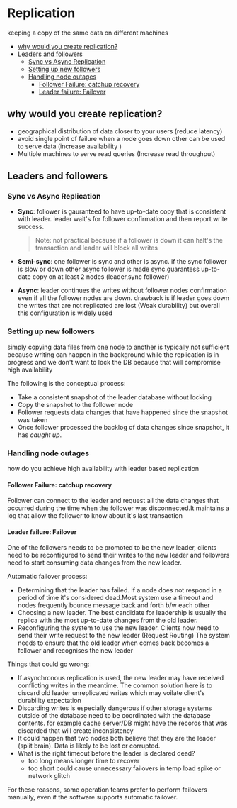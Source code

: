 # Replication <!-- omit in toc -->

keeping a copy of the same data on different machines

- [why would you create replication?](#why-would-you-create-replication)
- [Leaders and followers](#leaders-and-followers)
  - [Sync vs Async Replication](#sync-vs-async-replication)
  - [Setting up new followers](#setting-up-new-followers)
  - [Handling node outages](#handling-node-outages)
    - [Follower Failure: catchup recovery](#follower-failure-catchup-recovery)
    - [Leader failure: Failover](#leader-failure-failover)

## why would you create replication?

- geographical distribution of data closer to your users (reduce latency)
- avoid single point of failure when a node goes down other can be used to serve data (increase availability )
- Multiple machines to serve read queries (Increase read throughput)

## Leaders and followers

### Sync vs Async Replication

- **Sync**: follower is gauranteed to have up-to-date copy that is consistent with leader. leader wait's for follower confirmation and then report write success.

  > Note: not practical because if a follower is down it can halt's the transaction and leader will block all writes

- **Semi-sync**: one follower is sync and other is async. if the sync follower is slow or down other async follower is made sync.guarantess up-to-date copy on at least 2 nodes (leader,sync follower)
- **Async**: leader continues the writes without follower nodes confirmation even if all the follower nodes are down. drawback is if leader goes down the writes that are not replicated are lost (Weak durability) but overall this configuration is widely used

### Setting up new followers

simply copying data files from one node to another is typically not sufficient because writing can happen in the background while the replication is in progress and we don't want to lock the DB because that will compromise high availability

The following is the conceptual process:

- Take a consistent snapshot of the leader database without locking
- Copy the snapshot to the follower node
- Follower requests data changes that have happened since the snapshot was taken
- Once follower processed the backlog of data changes since snapshot, it has _caught up_.

### Handling node outages

how do you achieve high availability with leader based replication

#### Follower Failure: catchup recovery

Follower can connect to the leader and request all the data changes that occurred during the time when the follower was disconnected.It maintains a log that allow the follower to know about it's last transaction

#### Leader failure: Failover

One of the followers needs to be promoted to be the new leader, clients need to be reconfigured to send their writes to the new leader and followers need to start consuming data changes from the new leader.

Automatic failover process:

- Determining that the leader has failed. If a node does not respond in a period of time it's considered dead.Most system use a timeout and nodes frequently bounce message back and forth b/w each other
- Choosing a new leader. The best candidate for leadership is usually the replica with the most up-to-date changes from the old leader.
- Reconfiguring the system to use the new leader. Clients now need to send their write request to the new leader (Request Routing) The system needs to ensure that the old leader when comes back becomes a follower and recognises the new leader

Things that could go wrong:

- If asynchronous replication is used, the new leader may have received conflicting writes in the meantime. The common solution here is to discard old leader unreplicated writes which may voilate client's durability expectation
- Discarding writes is especially dangerous if other storage systems outside of the database need to be coordinated with the database contents. for example cache server/DB might have the records that was discarded that will create inconsistency
- It could happen that two nodes both believe that they are the leader (split brain). Data is likely to be lost or corrupted.
- What is the right timeout before the leader is declared dead?
  - too long means longer time to recover
  - too short could cause unnecessary failovers in temp load spike or network glitch

For these reasons, some operation teams prefer to perform failovers manually, even if the software supports automatic failover.

